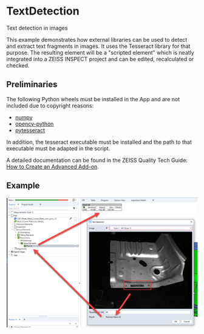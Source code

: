 # TextDetection

Text detection in images

This example demonstrates how external libraries can be used to detect and extract text fragments in images. It uses the Tesseract library for that purpose. The resulting element will be a "scripted element" which is neatly integrated into a ZEISS INSPECT project and can be edited, recalculated or checked.

## Preliminaries

The following Python wheels must be installed in the App and are not included due to copyright reasons:

* [numpy](https://pypi.org/project/numpy/)
* [opencv-python](https://pypi.org/project/opencv-python/)
* [pytesseract](https://pypi.org/project/pytesseract/)

In addition, the tesseract executable must be installed and the path to that executable must be adapted in the script.

A detailed documentation can be found in the ZEISS Quality Tech Guide: [How to Create an Advanced Add-on](https://techguide.zeiss.com/en/zeiss-inspect-2023/article/how_to_create_an_advanced_add_on.html).

## Example

![Software](text_detection.png)
